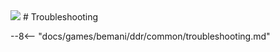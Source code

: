 <img class="header-logo" src="/img/bemani/ddr/world/logo.webp">
# Troubleshooting

--8<-- "docs/games/bemani/ddr/common/troubleshooting.md"